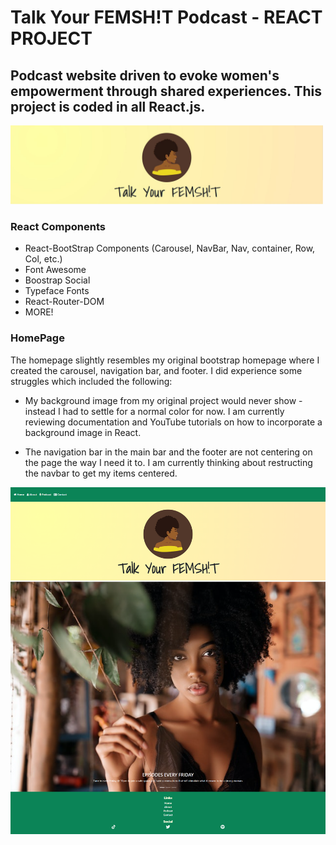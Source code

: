 # Talk Your FEMSH!T Podcast - REACT PROJECT

## Podcast website driven to evoke women's empowerment through shared experiences. This project is coded in all React.js. 

<img 
    src='/src/img/imagelogoreadme.JPG' 
    alt='logo brand' 
    width='500px'
/>

### React Components 

- React-BootStrap Components (Carousel, NavBar, Nav, container, Row, Col, etc.)
- Font Awesome
- Boostrap Social 
- Typeface Fonts 
- React-Router-DOM 
- MORE!

### HomePage 

The homepage slightly resembles my original bootstrap homepage where I created the carousel, navigation bar, and footer. I did experience some struggles which included the following:

- My background image from my original project would never show - instead I had to settle for a normal color for now. I am currently reviewing documentation and YouTube tutorials on how to incorporate a background image in React.

- The navigation bar in the main bar and the footer are not centering on the page the way I need it to. I am currently thinking about restructing the navbar to get my items centered. 

<img 
    src='/src/img/screencapture-localhost-3000-2022-09-19-22_55_52.png' 
    alt='homepage' 
    width='600px' 
/>
